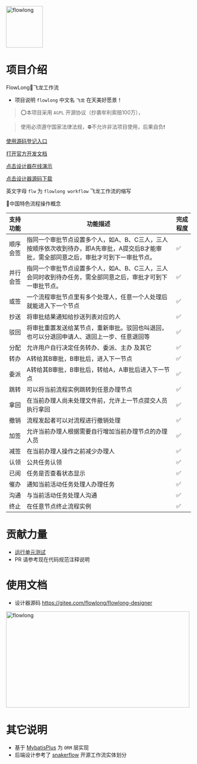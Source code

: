 
<img src="https://foruda.gitee.com/images/1693470775312764207/27440c57_12260.png" alt="flowlong" width="100px" height="113px">

# 项目介绍
FlowLong🐉飞龙工作流

- 项目说明  `flowlong` 中文名 `飞龙` 在天美好愿景！

> ⭕本项目采用 `AGPL` 开源协议（抄袭牟利索赔100万），

> 使用必须遵守国家法律法规，⛔不允许非法项目使用，后果自负❗

[使用源码登记入口](https://gitee.com/aizuda/flowlong/issues/I7XGP5) 

[打开官方开发文档](https://flowlong.gitee.io)

[点击设计器在线演示](https://flowlong.gitee.io/flowlong-designer)

[点击设计器源码下载](https://gitee.com/flowlong/flowlong-designer)


英文字母 `flw` 为 `flowlong workflow` 飞龙工作流的缩写

🚩中国特色流程操作概念

| 支持功能 | 功能描述                                                                    | 完成程度 |
|------|-------------------------------------------------------------------------|------|
| 顺序会签 | 指同一个审批节点设置多个人，如A、B、C三人，三人按顺序依次收到待办，即A先审批，A提交后B才能审批，需全部同意之后，审批才可到下一审批节点。 | ✅    |
| 并行会签 | 指同一个审批节点设置多个人，如A、B、C三人，三人会同时收到待办任务，需全部同意之后，审批才可到下一审批节点。                 | ✅    |
| 或签   | 一个流程审批节点里有多个处理人，任意一个人处理后就能进入下一个节点                                       | ✅    |
| 抄送   | 将审批结果通知给抄送列表对应的人                                                        | ✅    |
| 驳回   | 将审批重置发送给某节点，重新审批。驳回也叫退回，也可以分退回申请人、退回上一步、任意退回等                           | ✅    |
| 分配   | 允许用户自行决定任务转办、委派、主办 及其它                                                  | ✅    |
| 转办   | A转给其B审批，B审批后，进入下一节点                                                     | ✅    |
| 委派   | A转给其B审批，B审批后，转给A，A审批后进入下一节点                                             | ✅    |
| 跳转   | 可以将当前流程实例跳转到任意办理节点                                                      | ✅    |
| 拿回   | 在当前办理人尚未处理文件前，允许上一节点提交人员执行拿回                                            | ✅    |
| 撤销   | 流程发起者可以对流程进行撤销处理                                                        | ✅    |
| 加签   | 允许当前办理人根据需要自行增加当前办理节点的办理人员                                              | ✅    |
| 减签   | 在当前办理人操作之前减少办理人                                                         | ✅    |
| 认领   | 公共任务认领                                                                  | ✅    |
| 已阅   | 任务是否查看状态显示                                                              | ✅    |
| 催办   | 通知当前活动任务处理人办理任务                                                         | ✅    |
| 沟通   | 与当前活动任务处理人沟通                                                            | ✅    |
| 终止   | 在任意节点终止流程实例                                                             | ✅    |


# 贡献力量

- [运行单元测试](https://gitee.com/aizuda/flowlong/wikis/%E8%BF%90%E8%A1%8C%E5%8D%95%E5%85%83%E6%B5%8B%E8%AF%95)
- PR 请参考现在代码规范注释说明

# 使用文档

- 设计器源码 https://gitee.com/flowlong/flowlong-designer

<img src="https://foruda.gitee.com/images/1683680723972384655/f957e75d_12260.png" alt="flowlong" width="500px" height="262px">

# 其它说明

- 基于 [MybatisPlus](https://baomidou.com) 为 `ORM` 层实现
- 后端设计参考了 [snakerflow](https://gitee.com/yuqs/snakerflow) 开源工作流实体划分
